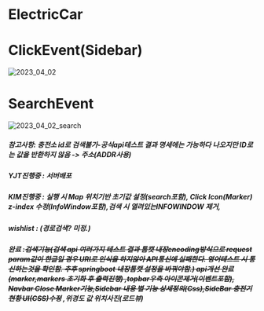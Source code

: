 # ElectricCar
# ClickEvent(Sidebar)
![2023_04_02](https://user-images.githubusercontent.com/84373336/229350964-712cfbb7-ec8d-4bf2-ae0c-d0b7b561e7c1.png)
# SearchEvent
![2023_04_02_search](https://user-images.githubusercontent.com/84373336/229350983-045fd4c1-1d12-4b3e-9af2-11575720ae40.png)

##### 참고사항: 충전소 id로 검색불가-공식api테스트 결과 명세에는 가능하다 나오지만 ID로는 값을 반환하지 않음 -> 주소(ADDR사용)

#####  YJT진행중 : 서버배포
#####  KIM진행중 : 실행 시 Map 위치기반 초기값 설정(search포함),  Click Icon(Marker) z-index 수정(InfoWindow포함),검색 시 열려있는INFOWINDOW 제거,
##### wishlist : (경로검색? 미정.)
##### 완료 :~~검색기능(검색 api 여러가지 테스트 결과 톰캣 내장encoding방식으로 request param값이 한글일 경우 URI로 인식을 하지않아 API통신에 실패한다. 영어테스트 시 통신하는것을 확인함. 추후 springboot 내장톰캣 설정을 바꿔야함.) api개선 완료(marker,markers 초기화 후 출력진행)  ,topbar우측 아이콘제거(이벤트포함), Navbar Close Marker기능,Sidebar 내용 별 기능 상세정의(Css),SideBar 충전기현황 UI(CSS)수정~~ ,위경도 값 위치사진(로드뷰)

